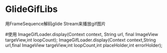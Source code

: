 # GlideGifLibs
用FrameSequence解码glide Stream来播放gif图片

#使用
ImageGifLoader.display(Context context, String url, final ImageView targeView,int loopCount);
ImageGifLoader.display(Context context,String url,final ImageView targeView,int loopCount,int placeHolder,int errorHolder);
